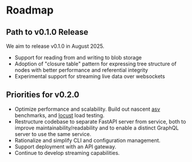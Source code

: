 # Roadmap

## Path to v0.1.0 Release

We aim to release v0.1.0 in August 2025.

- Support for reading from and writing to blob storage
- Adoption of "closure table" pattern for expressing
  tree structure of nodes with better performance and
  referential integrity
- Experimental support for streaming live data over
  websockets

## Priorities for v0.2.0

- Optimize performance and scalability. Build out nascent
  [asv](https://asv.readthedocs.io/en/latest/) benchmarks, and
  [locust](https://locust.io/) load testing.
- Restructure codebase to separate FastAPI server from
  service, both to improve maintainability/readability and
  to enable a distinct GraphQL server to use the same service.
- Rationalize and simplify CLI and configuration management.
- Support deployment with an API gateway.
- Continue to develop streaming capabilities.
